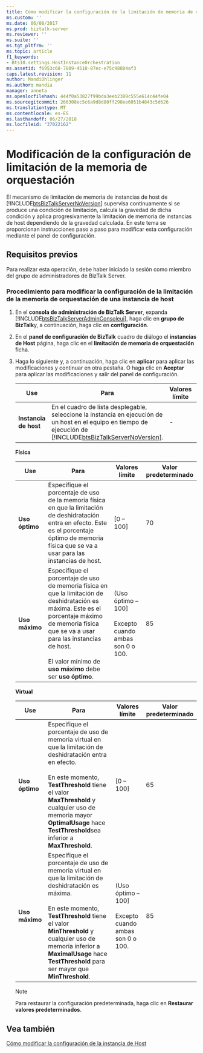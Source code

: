 ```yaml
---
title: Cómo modificar la configuración de la limitación de memoria de orquestación | Microsoft Docs
ms.custom: ''
ms.date: 06/08/2017
ms.prod: biztalk-server
ms.reviewer: ''
ms.suite: ''
ms.tgt_pltfrm: ''
ms.topic: article
f1_keywords:
- Bts10.settings.HostInstanceOrchestration
ms.assetid: f6953c68-7809-4518-87ec-e75c98884af3
caps.latest.revision: 11
author: MandiOhlinger
ms.author: mandia
manager: anneta
ms.openlocfilehash: 444f0a53827f99bda3eeb2389c555e614c44fe04
ms.sourcegitcommit: 266308ec5c6a9d8d80ff298ee6051b4843c5d626
ms.translationtype: MT
ms.contentlocale: es-ES
ms.lasthandoff: 06/27/2018
ms.locfileid: "37022162"
---
```

# <a name="how-to-modify-orchestration-memory-throttling-settings"></a>Modificación de la configuración de limitación de la memoria de orquestación
El mecanismo de limitación de memoria de instancias de host de [!INCLUDE[btsBizTalkServerNoVersion](../includes/btsbiztalkservernoversion-md.md)] supervisa continuamente si se produce una condición de limitación, calcula la gravedad de dicha condición y aplica progresivamente la limitación de memoria de instancias de host dependiendo de la gravedad calculada. En este tema se proporcionan instrucciones paso a paso para modificar esta configuración mediante el panel de configuración.  

## <a name="prerequisites"></a>Requisitos previos  
 Para realizar esta operación, debe haber iniciado la sesión como miembro del grupo de administradores de BizTalk Server.  

### <a name="to-modify-the-orchestration-memory-throttling-settings-of-a-host-instance"></a>Procedimiento para modificar la configuración de la limitación de la memoria de orquestación de una instancia de host  

1. En el **consola de administración de BizTalk Server**, expanda [!INCLUDE[btsBizTalkServerAdminConsoleui](../includes/btsbiztalkserveradminconsoleui-md.md)], haga clic en **grupo de BizTalk**y, a continuación, haga clic en **configuración**.  

2. En el **panel de configuración de BizTalk** cuadro de diálogo el **instancias de Host** página, haga clic en el **limitación de memoria de orquestación** ficha.  

3. Haga lo siguiente y, a continuación, haga clic en **aplicar** para aplicar las modificaciones y continuar en otra pestaña. O haga clic en **Aceptar** para aplicar las modificaciones y salir del panel de configuración.  


   |     Use      |                                                                                Para                                                                                | Valores límite | Valor predeterminado |
   |-------------------|--------------------------------------------------------------------------------------------------------------------------------------------------------------------------|-----------------|---------------|
   | **Instancia de host** | En el cuadro de lista desplegable, seleccione la instancia en ejecución de un host en el equipo en tiempo de ejecución de [!INCLUDE[btsBizTalkServerNoVersion](../includes/btsbiztalkservernoversion-md.md)]. |        -        |       -       |

    **Física**  

   |Use|Para|Valores límite|Valor predeterminado|  
   |--------------|----------------|---------------------|-------------------|  
   |**Uso óptimo**|Especifique el porcentaje de uso de la memoria física en que la limitación de deshidratación entra en efecto. Este es el porcentaje óptimo de memoria física que se va a usar para las instancias de host.|[0 – 100]|70|  
   |**Uso máximo**|Especifique el porcentaje de uso de memoria física en que la limitación de deshidratación es máxima. Este es el porcentaje máximo de memoria física que se va a usar para las instancias de host.<br /><br /> El valor mínimo de **uso máximo** debe ser **uso óptimo**.|(Uso óptimo – 100]<br /><br /> Excepto cuando ambas son 0 o 100.|85|  

    **Virtual**  

   |Use|Para|Valores límite|Valor predeterminado|  
   |--------------|----------------|---------------------|-------------------|  
   |**Uso óptimo**|Especifique el porcentaje de uso de memoria virtual en que la limitación de deshidratación entra en efecto.<br /><br /> En este momento, **TestThreshold** tiene el valor **MaxThreshold** y cualquier uso de memoria mayor **OptimalUsage** hace **TestThreshold**sea inferior a **MaxThreshold**.|[0 – 100]|65|  
   |**Uso máximo**|Especifique el porcentaje de uso de memoria virtual en que la limitación de deshidratación es máxima.<br /><br /> En este momento, **TestThreshold** tiene el valor **MinThreshold** y cualquier uso de memoria inferior a **MaximalUsage** hace **TestThreshold** para ser mayor que **MinThreshold**.|(Uso óptimo – 100]<br /><br /> Excepto cuando ambas son 0 o 100.|85|  

   > [!NOTE]
   >  Para restaurar la configuración predeterminada, haga clic en **Restaurar valores predeterminados**.  

## <a name="see-also"></a>Vea también  
 [Cómo modificar la configuración de la instancia de Host](../core/how-to-modify-host-instance-settings.md)